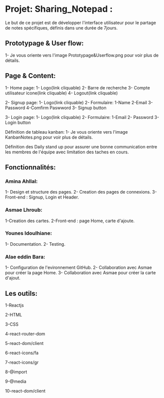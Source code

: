 # 
# Projet: Sharing_Notepad :
Le but de ce projet est de développer l'interface utilisateur pour le partage de notes spécifiques, définis dans une durée de 7jours. 

## Prototypage & User flow: 
1- Je vous oriente vers l'image Prototypage&Userflow.png pour voir plus de détails.  

## Page & Content:
1- Home page: 1- Logo(link cliquable)
              2- Barre de recherche 
              3- Compte utilisateur icone(link cliquable)
              4- Logout(link cliquable)

2- Signup page: 1- Logo(link cliquable)
                2- Formulaire: 1-Name 
                               2-Email 
                               3-Password 
                               4-Comfirm Paswword 
                3- Signup button

3- Login page: 1- Logo(link cliquable)
               2- Formulaire: 1-Email
                              2- Password
               3- Login button

Définition de tableau kanban:
1- Je vous oriente vers l'image KanbanNotes.png pour voir plus de détails.

Définition des Daily stand up pour assurer une bonne communication entre les membres de l'équipe avec limitation des taches en cours.

## Fonctionnalités:

### Amina Ahllal: 
1- Design et structure des pages.
2- Creation des pages de connexions.
3- Front-end : Signup, Login et Header.

### Asmae Lhroub:
1-Creation des cartes.
2-Front-end : page Home, carte d'ajoute.

### Younes Idoulhiane:
1- Documentation.
2- Testing.

### Alae eddin Bara:
1- Configuration de l'evironnement GitHub.
2- Collaboration avec Asmae pour créer la page Home.
3- Collaboration avec Asmae pour créer la carte d'ajout.

## Les outils:

1-Reactjs

2-HTML

3-CSS

4-react-router-dom

5-react-dom/client

6-react-icons/fa

7-react-icons/gr

8-@import

9-@media

10-react-dom/client

